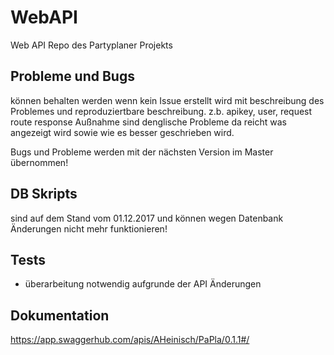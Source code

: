 # WebAPI

Web API Repo des Partyplaner Projekts

## Probleme und Bugs

können behalten werden wenn kein Issue erstellt wird mit beschreibung des Problemes und reproduziertbare beschreibung. z.b. apikey, user, request route response
Außnahme sind denglische Probleme da reicht was angezeigt wird sowie wie es besser geschrieben wird.

Bugs und Probleme werden mit der nächsten Version im Master übernommen!

## DB Skripts

sind auf dem Stand vom 01.12.2017 und können wegen Datenbank Änderungen nicht mehr funktionieren!

## Tests

- überarbeitung notwendig aufgrunde der API Änderungen

## Dokumentation

https://app.swaggerhub.com/apis/AHeinisch/PaPla/0.1.1#/
